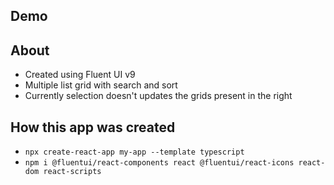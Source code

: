 ## Demo

## About

- Created using Fluent UI v9
- Multiple list grid with search and sort
- Currently selection doesn't updates the grids present in the right

## How this app was created

- `npx create-react-app my-app --template typescript`
- `npm i @fluentui/react-components react @fluentui/react-icons react-dom react-scripts`
